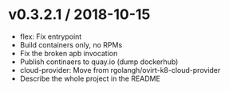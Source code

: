 
v0.3.2.1 / 2018-10-15
=====================

  * flex: Fix entrypoint
  * Build containers only, no RPMs
  * Fix the broken apb invocation
  * Publish continaers to quay.io (dump dockerhub)
  * cloud-provider: Move from rgolangh/ovirt-k8-cloud-provider
  * Describe the whole project in the README

